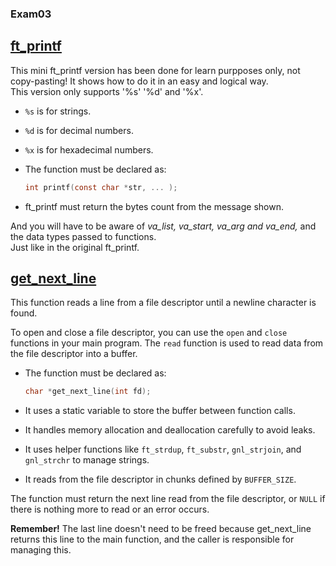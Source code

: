 ### Exam03

## [ft_printf](./ft_printf)
This mini ft_printf version has been done for learn purpposes only, not copy-pasting!
It shows how to do it in an easy and logical way.
\
This version only supports '%s' '%d' and '%x'.
- `%s` is for strings.
- `%d` is for decimal numbers.
- `%x` is for hexadecimal numbers.

- The function must be declared as:

    ```c
    int printf(const char *str, ... );
    ```

- ft_printf must return the bytes count from the message shown.

And you will have to be aware of *va_list, va_start, va_arg and va_end,* and the data types passed to functions.
\
Just like in the original ft_printf.

## [get_next_line](./get_next_line)
This function reads a line from a file descriptor until a newline character is found.

To open and close a file descriptor, you can use the `open` and `close` functions in your main program.
The `read` function is used to read data from the file descriptor into a buffer.
- The function must be declared as:

    ```c
    char *get_next_line(int fd);
    ```

- It uses a static variable to store the buffer between function calls.
- It handles memory allocation and deallocation carefully to avoid leaks.
- It uses helper functions like `ft_strdup`, `ft_substr`, `gnl_strjoin`, and `gnl_strchr` to manage strings.
- It reads from the file descriptor in chunks defined by `BUFFER_SIZE`.

The function must return the next line read from the file descriptor, or `NULL` if there is nothing more to read or an error occurs.

**Remember!**
The last line doesn't need to be freed because get_next_line returns this line to the main function, and the caller  is responsible for managing this.